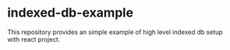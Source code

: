 # indexed-db-example
This repository provides an simple example of high level indexed db setup with react project.
